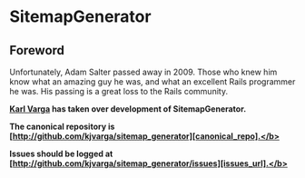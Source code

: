 SitemapGenerator
================

Foreword
-------

Unfortunately, Adam Salter passed away in 2009.  Those who knew him know what an amazing guy he was, and what an excellent Rails programmer he was.  His passing is a great loss to the Rails community.

<b>[Karl Varga](http://github.com/kjvarga) has taken over development of SitemapGenerator.</b>

<b>The canonical repository is [http://github.com/kjvarga/sitemap_generator][canonical_repo].</b>

<b>Issues should be logged at [http://github.com/kjvarga/sitemap_generator/issues][issues_url].</b>

[canonical_repo]:http://github.com/kjvarga/sitemap_generator
[issues_url]:http://github.com/kjvarga/sitemap_generator/issues